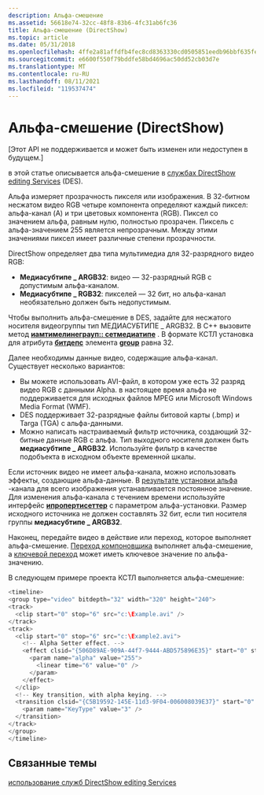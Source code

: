 ```yaml
---
description: Альфа-смешение
ms.assetid: 56618e74-32cc-48f8-83b6-4fc31ab6fc36
title: Альфа-смешение (DirectShow)
ms.topic: article
ms.date: 05/31/2018
ms.openlocfilehash: 4ffe2a81affdfb4fec8cd8363330cd0505851eedb96bbf635fe754c50610df82
ms.sourcegitcommit: e6600f550f79bddfe58bd4696ac50dd52cb03d7e
ms.translationtype: MT
ms.contentlocale: ru-RU
ms.lasthandoff: 08/11/2021
ms.locfileid: "119537474"
---
```

# <a name="alpha-blending-directshow"></a>Альфа-смешение (DirectShow)

\[Этот API не поддерживается и может быть изменен или недоступен в будущем.\]

в этой статье описывается альфа-смешение в [службах DirectShow editing Services](directshow-editing-services.md) (DES).

Альфа измеряет прозрачность пикселя или изображения. В 32-битном несжатом видео RGB четыре компонента определяют каждый пиксел: альфа-канал (A) и три цветовых компонента (RGB). Пиксел со значением альфа, равным нулю, полностью прозрачен. Пиксель с альфа-значением 255 является непрозрачным. Между этими значениями пиксел имеет различные степени прозрачности.

DirectShow определяет два типа мультимедиа для 32-разрядного видео RGB:

-   **Медиасубтипе \_ ARGB32**: видео — 32-разрядный RGB с допустимым альфа-каналом.
-   **Медиасубтипе \_ RGB32**: пикселей — 32 бит, но альфа-канал необязательно должен быть недопустимым.

Чтобы выполнить альфа-смешение в DES, задайте для несжатого носителя видеогруппы тип МЕДИАСУБТИПЕ \_ ARGB32. В C++ вызовите метод [**иамтимелинеграуп:: сетмедиатипе**](iamtimelinegroup-setmediatype.md) . В формате КСТЛ установка для атрибута [**битдепс**](bitdepth-attribute.md) элемента [**group**](group-element.md) равна 32.

Далее необходимы данные видео, содержащие альфа-канал. Существует несколько вариантов:

-   Вы можете использовать AVI-файл, в котором уже есть 32 разряд видео RGB с данными Alpha. в настоящее время альфа не поддерживается для исходных файлов MPEG или Microsoft Windows Media Format (WMF).
-   DES поддерживает 32-разрядные файлы битовой карты (.bmp) и Targa (TGA) с альфа-данными.
-   Можно написать настраиваемый фильтр источника, создающий 32-битные данные RGB с альфа. Тип выходного носителя должен быть **медиасубтипе \_ ARGB32**. Используйте фильтр в качестве подобъекта в исходном объекте временной шкалы.

Если источник видео не имеет альфа-канала, можно использовать эффекты, создающие альфа-данные. В [результате установки альфа](alpha-setter-effect.md) -канала для всего изображения устанавливается постоянное значение. Для изменения альфа-канала с течением времени используйте интерфейс [**ипропертисеттер**](ipropertysetter.md) с параметром альфа-установки. Размер исходного источника не должен составлять 32 бит, если тип носителя группы **медиасубтипе \_ ARGB32**.

Наконец, передайте видео в действие или переход, которое выполняет альфа-смешение. [Переход компоновщика](compositor-transition.md) выполняет альфа-смешение, а [ключевой переход](key-transition.md) может иметь ключевое значение по альфа-значению.

В следующем примере проекта КСТЛ выполняется альфа-смешение:


```C++
<timeline>
<group type="video" bitdepth="32" width="320" height="240">
<track>
  <clip start="0" stop="6" src="c:\Example.avi" />
</track>
<track>
  <clip start="0" stop="6" src="c:\Example2.avi">
    <!-- Alpha Setter effect. -->
    <effect clsid="{506D89AE-909A-44f7-9444-ABD575896E35}" start="0" stop="6">
      <param name="alpha" value="255">
        <linear time="6" value="0" />
      </param>
    </effect>
  </clip>
  <!-- Key transition, with alpha keying. -->
  <transition clsid="{C5B19592-145E-11d3-9F04-006008039E37}" start="0" stop="6">
    <param name="KeyType" value="3" />  
  </transition>
</track>
</group>
</timeline>
```



## <a name="related-topics"></a>Связанные темы

<dl> <dt>

[использование служб DirectShow editing Services](using-directshow-editing-services.md)
</dt> </dl>

 

 



